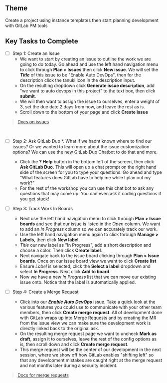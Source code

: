 ## Theme

Create a project using instance templates then start planning development with GitLab PM tools

## Key Tasks to Complete

* [ ] Step 1: Create an Issue
  * We want to start by creating an issue to outline the work we are going to do today. Go ahead and use the left hand navigation menu to click through **Plan > Issues** then click **New issue**. We will set the ***Title*** of this issue to be "Enable Auto DevOps", then for the description click the tanuki icon in the description input.
  * On the resulting dropdown click **Generate issue description**, add "we want to auto devops in this project" to the text box, then click **submit**.
  * We will then want to assign the issue to ourselves, enter a weight of 3, set the due date 2 days from now, and leave the rest as is. 
  * Scroll down to the bottom of your page and click **Create issue**

> [Docs on issues](https://docs.gitlab.com/ee/user/project/issues/)
<br>

* [ ] Step 2: Ask GitLab Duo
  *. What if we hadnt known where to find our issues? Or we wanted to learn more about the issue customization options? We can use the new GitLab Duo Chatbot to do that and more.
  * Click the **? Help** button in the bottom left of the screen, then click **Ask GitLab Duo.** This will open up a chat prompt on the right hand side of the screen for you to type your questions. Go ahead and type "What features does GitLab have to help me while I plan out my work?"
  * For the rest of the workshop you can use this chat bot to ask any questions that may come up. You can even ask it coding questions if you get stuck!

* [ ] Step 3: Track Work In Boards
  * Next use the left hand navigation menu to click through **Plan > Issue boards** and see that our issue is listed in the _Open_ column. We want to add an _In Progress_ column so we can accurately track our work.
  * Use the left hand navigation menu again to click through **Manage > Labels**, then click **New label**.
  * _Title_ our new label as "In Progress", add a short description and choose a color. Then click **Create label**.
  * Next navigate back to the issue board clicking through **Plan > Issue boards**. Once on our issue board view we want to click **Create list**
  * Ensure _Label_ is selected, click the **Select a label** dropdown and select **In Progress**. Next click **Add to board**.
  * Now we have a new _In Progress_ list that we can move our existing issue onto. Notice that the label is automatically applied. 

* [ ] Step 4: Create a Merge Request
  * Click into our ***Enable Auto DevOps*** issue. Take a quick look at the various features you could use to communicate with your other team members, then click **Create merge request**. All of development done with GitLab wraps up into Merge Requests and by creating the MR from the issue view we can make sure the development work is directly linked back to the original ask.
  * On the resulting merge request page we want to uncheck **Mark as draft**, assign it to ourselves, leave the rest of the config options as is, then scroll down and click **Create merge request**.
  * This merge request will be the center of our development in the next session, where we show off how GitLab enables "shifting left" so that any development mistakes are caught right at the merge request and not months later during a security incident.

> [Docs for merge requests](https://docs.gitlab.com/ee/user/project/merge_requests/)

